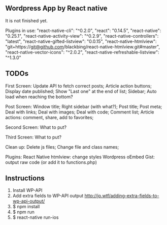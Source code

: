 ## Wordpress App by React native
It is not finished yet.

Plugins in use:
	"react-native-cli": "^0.2.0",
	"react": "0.14.5",
	"react-native": "0.25.1",
	"react-native-activity-view": "^0.2.9",
	"react-native-controllers": "latest",
	"react-native-gifted-listview": "0.0.15",
	"react-native-htmlview": "git+https://git@github.com/blackbing/react-native-htmlview.git#master",
	"react-native-vector-icons": "^2.0.2",
	"react-native-refreshable-listview": "^1.3.0"


## TODOs

First Screen:
	Update API to fetch correct posts;
	Article action buttons;
	Display date published;
	Show "Last one" at the end of list;
	Sidebar;
	Auto load when reaching the bottom?

Post Screen:
	Window title;
	Right sidebar (with what?);
	Post title;
	Post meta;
	Deal with links;
	Deal with images;
	Deal with code;
	Comment list;
	Article actions: comment, share, add to favorites;

Second Screen:
	What to put?

Third Screen:
	What to put?

Clean up:
	Delete js files;
	Change file and class names;

Plugins:
	React Native htmlview: change styles
	Wordpress oEmbed Gist: output raw code (or add it to functions.php)


## Instructions
1. Install WP-API
2. Add extra fields to WP-API output http://jo.wtf/adding-extra-fields-to-wp-api-output/
3. $ npm install
4. $ npm run
5. $ react-native run-ios
